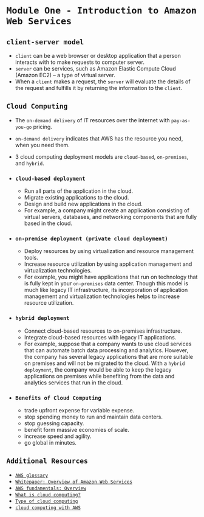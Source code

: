 # `Module One - Introduction to Amazon Web Services`

## `client-server model`

- `client` can be a web browser or desktop application that a person interacts with to make requests to computer server.
- `server` can be services, such as Amazon Elastic Compute Cloud (Amazon EC2) – a type of virtual server.
- When a `client` makes a request, the `server` will evaluate the details of the request and fulfills it by returning the information to the `client`.

## `Cloud Computing`

- The `on-demand delivery` of IT resources over the internet with `pay-as-you-go` pricing.
- `on-demand delivery` indicates that AWS has the resource you need, when you need them.
- 3 cloud computing deployment models are `cloud-based`, `on-premises`, and `hybrid`.
- ### `cloud-based deployment`
  - Run all parts of the application in the cloud.
  - Migrate existing applications to the cloud.
  - Design and build new applications in the cloud.
  - For example, a company might create an application consisting of virtual servers, databases, and networking components that are fully based in the cloud.
- ### `on-premise deployment (private cloud deployment)`
  - Deploy resources by using virtualization and resource management tools.
  - Increase resource utilization by using application management and virtualization technologies.
  - For example, you might have applications that run on technology that is fully kept in your `on-premises` data center. Though this model is much like legacy IT infrastructure, its incorporation of application management and virtualization technologies helps to increase resource utilization.
- ### `hybrid deployment`
  - Connect cloud-based resources to on-premises infrastructure.
  - Integrate cloud-based resources with legacy IT applications.
  - For example, suppose that a company wants to use cloud services that can automate batch data processing and analytics. However, the company has several legacy applications that are more suitable on premises and will not be migrated to the cloud. With a `hybrid deployment`, the company would be able to keep the legacy applications on premises while benefiting from the data and analytics services that run in the cloud.
- ### `Benefits of Cloud Computing`

  - trade upfront expense for variable expense.
  - stop spending money to run and maintain data centers.
  - stop guessing capacity.
  - benefit form massive economies of scale.
  - increase speed and agility.
  - go global in minutes.

## `Additional Resources`

- [`AWS glossary`](https://docs.aws.amazon.com/glossary/latest/reference/glos-chap.html)
- [`Whitepaper: Overview of Amazon Web Services`](https://d0.awsstatic.com/whitepapers/aws-overview.pdf)
- [`AWS fundamentals: Overview`](https://aws.amazon.com/getting-started/fundamentals-overview/)
- [`What is cloud computing?`](https://aws.amazon.com/what-is-cloud-computing/)
- [`Type of cloud computing`](https://aws.amazon.com/types-of-cloud-computing/)
- [`cloud computing with AWS`](https://aws.amazon.com/what-is-aws/)
